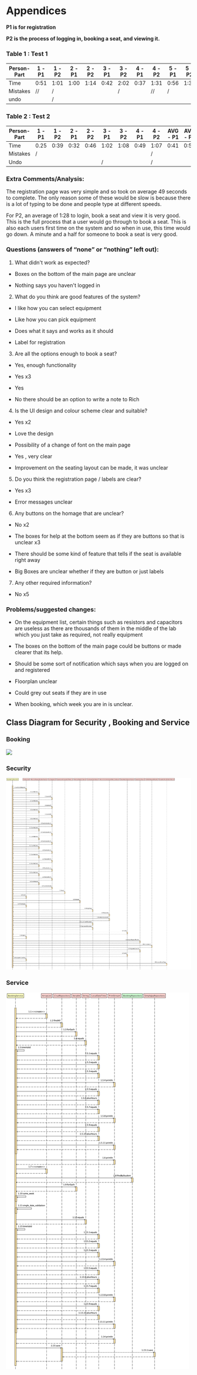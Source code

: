 
# Appendices

**P1 is for registration**

**P2 is the process of logging in, booking a seat, and viewing it.**
### Table 1 : Test 1
 Person-Part | 1 - P1 | 1 - P2 | 2 - P1 | 2 - P2 | 3 - P1 | 3 - P2 |  4 - P1 | 4 - P2 | 5 - P1 | 5 - P2 | AVG - P1 | AVG - P2 | 
 ---| --- | --- | --- | --- | --- | --- | ---| --- | --- | ---| --- | --- | 
 Time |  0:51 | 1:01 | 1:00 | 1:14 | 0:42 | 2:02 | 0:37 | 1:31 | 0:56 | 1:30 | 0:49 | 1:28 | 
 Mistakes |   // |/ | |||/ | | // | / |
 undo | | / |

### Table 2 : Test 2

 Person-Part | 1 - P1 | 1 - P2 | 2 - P1 | 2 - P2 | 3 - P1 | 3 - P2 |  4 - P1 | 4 - P2 |  AVG - P1 | AVG - P2 | 
  ---| --- | --- | --- | --- | --- | --- | ---| --- | --- | --- 
 Time | 0.25 | 0:39 | 0:32 | 0:46 | 1:02 | 1:08 | 0:49 | 1:07 | 0:41 | 0:55 | 
  Mistakes | / | |||||| / | 
  Undo | |||| /||| /|
### Extra Comments/Analysis:

The registration page was very simple and so took on average 49 seconds to complete. The only reason some of these would be slow is because there is a lot of typing to be done and people type at different speeds.

For P2, an average of 1:28 to login, book a seat and view it is very good. This is the full process that a user would go through to book a seat. This is also each users first time on the system and so when in use, this time would go down. A minute and a half for someone to book a seat is very good.

### Questions (answers of “none” or “nothing” left out):

1. What didn't work as expected?

* Boxes on the bottom of the main page are unclear
    
* Nothing says you haven't logged in
    
 2. What do you think are good features of the system?

-   I like how you can select equipment
    
-   Like how you can pick equipment
    
-   Does what it says and works as it should
    
-   Label for registration
    



3. Are all the options enough to book a seat?

-   Yes, enough functionality
    
-   Yes x3
    
-   Yes
    
-   No there should be an option to write a note to Rich
    

  

4. Is the UI design and colour scheme clear and suitable?

-   Yes x2
    
-   Love the design
    
-   Possibility of a change of font on the main page
    
-   Yes , very clear
    
-   Improvement on the seating layout can be made, it was unclear
    

  

5. Do you think the registration page / labels are clear?

-   Yes x3
    
-   Error messages unclear
    

  

6. Any buttons on the homage that are unclear?

-   No x2
    
-   The boxes for help at the bottom seem as if they are buttons so that is unclear x3
    
-   There should be some kind of feature that tells if the seat is available right away
    
-   Big Boxes are unclear whether if they are button or just labels
    

  

7. Any other required information?

-   No x5
    

  

### Problems/suggested changes:

-   On the equipment list, certain things such as resistors and capacitors are useless as there are thousands of them in the middle of the lab which you just take as required, not really equipment
    
-   The boxes on the bottom of the main page could be buttons or made clearer that its help.
    
-   Should be some sort of notification which says when you are logged on and registered
    
-   Floorplan unclear
    
-   Could grey out seats if they are in use
    
-   When booking, which week you are in is unclear.

## Class Diagram for Security , Booking and Service 

### Booking 

![
](https://github.com/konszy/LAB-BOOKING-ATTENDANCE/blob/master/PortfolioB/Appendix_1_booking_Sequence.png)

### Security 

![enter image description here](https://github.com/konszy/LAB-BOOKING-ATTENDANCE/blob/master/PortfolioB/Appendix3_Security_Sequence.png)

### Service 

![enter image description here](https://github.com/konszy/LAB-BOOKING-ATTENDANCE/blob/master/PortfolioB/Appendix2_Service_Sequence.png)
